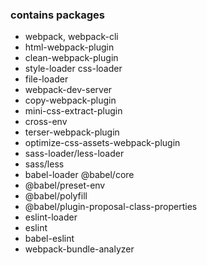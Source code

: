 <h3>contains packages</h3> 
<ul>
    <li>webpack, webpack-cli</li>
    <li>html-webpack-plugin</li>
    <li>clean-webpack-plugin</li>
    <li>style-loader css-loader</li>
    <li>file-loader</li>
    <li>webpack-dev-server</li>
    <li>copy-webpack-plugin</li>
    <li>mini-css-extract-plugin</li>
    <li>cross-env</li>
    <li>terser-webpack-plugin</li>
    <li>optimize-css-assets-webpack-plugin</li>
    <li>sass-loader/less-loader</li>
    <li>sass/less</li>
    <li>babel-loader @babel/core</li>
    <li>@babel/preset-env</li>
    <li>@babel/polyfill</li>
    <li>@babel/plugin-proposal-class-properties</li>
    <li>eslint-loader</li>
    <li>eslint</li>
    <li>babel-eslint</li>
    <li>webpack-bundle-analyzer</li>
</ul>
